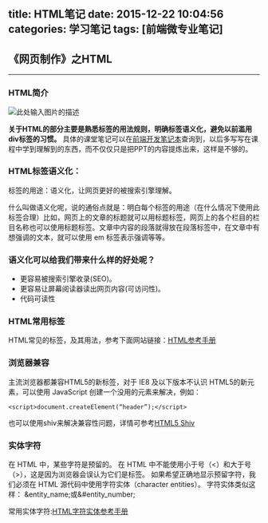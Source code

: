 title: HTML笔记
date: 2015-12-22 10:04:56
categories: 学习笔记
tags: [前端微专业笔记]
---

## 《网页制作》之HTML
----------
### HTML简介

![此处输入图片的描述][1]

**关于HTML的部分主要是熟悉标签的用法规则，明确标签语义化，避免以前滥用div标签的习惯。**
具体的课堂笔记可以在[前端开发笔记本][2]查询到，以后多写写在课程中学到理解到的东西，而不仅仅只是把PPT的内容提炼出来，这样是不够的。

<!--more-->

### HTML标签语义化：
标签的用途：语义化，让网页更好的被搜索引擎理解。

什么叫做语义化呢，说的通俗点就是：明白每个标签的用途（在什么情况下使用此标签合理）比如，网页上的文章的标题就可以用标题标签，网页上的各个栏目的栏目名称也可以使用标题标签。文章中内容的段落就得放在段落标签中，在文章中有想强调的文本，就可以使用 em 标签表示强调等等。

### 语义化可以给我们带来什么样的好处呢？

 - 更容易被搜索引擎收录(SEO)。
 - 更容易让屏幕阅读器读出网页内容(可访问性)。
 - 代码可读性

### HTML常用标签
HTML常见的标签，及其用法，参考下面网站链接：[HTML参考手册][3]

### 浏览器兼容
主流浏览器都兼容HTML5的新标签，对于 IE8 及以下版本不认识 HTML5的新元素，可以使用 JavaScript 创建一个没用的元素来解决，例如：

```
<script>document.createElement(“header”);</script>
```

也可以使用shiv来解决兼容性问题，详情可参考[HTML5 Shiv][4]

### 实体字符
在 HTML 中，某些字符是预留的。
在 HTML 中不能使用小于号（<）和大于号（>），这是因为浏览器会误认为它们是标签。
如果希望正确地显示预留字符，我们必须在 HTML 源代码中使用字符实体（character entities）。
字符实体类似这样：
&entity_name;或&#entity_number;


常用实体字符:[HTML字符实体参考手册][5]
 


  [1]: http://wiki.jikexueyuan.com/project/fend_note/images/H/html-overview.png
  [2]: http://wiki.jikexueyuan.com/project/fend_note/
  [3]: http://www.runoob.com/tags/html-reference.html
  [4]: https://github.com/afarkas/html5shiv
  [5]: http://www.runoob.com/tags/ref-entities.html